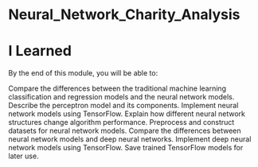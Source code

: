 # Neural_Network_Charity_Analysis

# I Learned
By the end of this module, you will be able to:

Compare the differences between the traditional machine learning classification and regression models and the neural network models.
Describe the perceptron model and its components.
Implement neural network models using TensorFlow.
Explain how different neural network structures change algorithm performance.
Preprocess and construct datasets for neural network models.
Compare the differences between neural network models and deep neural networks.
Implement deep neural network models using TensorFlow.
Save trained TensorFlow models for later use.
